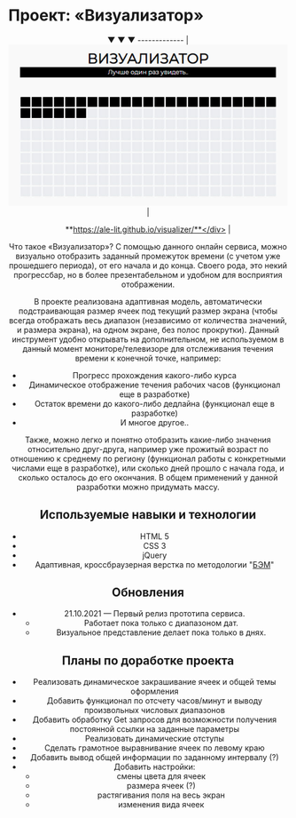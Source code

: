 # Проект: «Визуализатор»


<div align="center">
  
▼ ▼ ▼
------------- |
<a href="https://ale-lit.github.io/visualizer/"><img src="https://github.com/ale-lit/ale-lit/blob/main/screens/visualizer2.jpg" alt="Визуализатор"></a>
| <div align="center">**https://ale-lit.github.io/visualizer/**</div> |
  
</div>

Что такое «Визуализатор»? С помощью данного онлайн сервиса, можно визуально отобразить заданный промежуток времени (с учетом уже прошедшего периода), от его начала и до конца. Своего рода, это некий прогрессбар, но в более презентабельном и удобном для восприятия отображении.

В проекте реализована адаптивная модель, автоматически подстраивающая размер ячеек под текущий размер экрана (чтобы всегда отображать весь диапазон (независимо от количества значений, и размера экрана), на одном экране, без полос прокрутки). Данный инструмент удобно открывать на дополнительном, не используемом в данный момент мониторе/телевизоре для отслеживания течения времени к конечной точке, например:
* Прогресс прохождения какого-либо курса
* Динамическое отображение течения рабочих часов (функционал еще в разработке)
* Остаток времени до какого-либо дедлайна (функционал еще в разработке)
* И многое другое..

Также, можно легко и понятно отобразить какие-либо значения относительно друг-друга, например уже прожитый возраст по отношению к среднему по региону (функционал работы с конкретными числами еще в разработке), или сколько дней прошло с начала года, и сколько осталось до его окончания. В общем применений у данной разработки можно придумать массу.

## Используемые навыки и технологии
* HTML 5
* CSS 3
* jQuery
* Адаптивная, кроссбраузерная верстка по методологии "[БЭМ](https://ru.bem.info/ "Методология созданная в Яндексе для удобной разработки сайтов")"

## Обновления
* 21.10.2021 &mdash; Первый релиз прототипа сервиса.
  * Работает пока только с диапазоном дат.
  * Визуальное представление делает пока только в днях.

## Планы по доработке проекта
* Реализовать динамическое закрашивание ячеек и общей темы оформления
* Добавить функционал по отсчету часов/минут и выводу произвольных числовых диапазонов
* Добавить обработку Get запросов для возможности получения постоянной ссылки на заданные параметры
* Реализовать динамические отступы
* Сделать грамотное выравнивание ячеек по левому краю
* Добавить вывод общей информации по заданному интервалу (?)
* Добавить настройки:
  * смены цвета для ячеек
  * размера ячеек (?)
  * растягивания поля на весь экран
  * изменения вида ячеек
